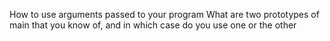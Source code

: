 How to use arguments passed to your program
What are two prototypes of main that you know of, and in which case do you use one or the other
